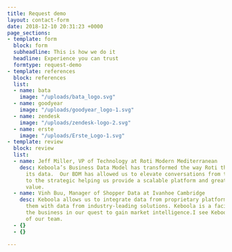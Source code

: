 ```yaml
---
title: Request demo
layout: contact-form
date: 2018-12-10 20:31:23 +0000
page_sections:
- template: form
  block: form
  subheadline: This is how we do it
  headline: Experience you can trust
  formtype: request-demo
- template: references
  block: references
  list:
  - name: bata
    image: "/uploads/bata_logo.svg"
  - name: goodyear
    image: "/uploads/goodyear_logo-1.svg"
  - name: zendesk
    image: "/uploads/zendesk-logo-2.svg"
  - name: erste
    image: "/uploads/Erste_Logo-1.svg"
- template: review
  block: review
  list:
  - name: Jeff Miller, VP of Technology at Roti Modern Mediterranean
    desc: Keboola’s Business Data Model has transformed the way Roti thinks about
      its data.  Our BDM has allowed us to elevate conversations from the tactical
      to the strategic helping us provide a scalable platform and greater business
      value.
  - name: Vinh Buu, Manager of Shopper Data at Ivanhoe Cambridge
    desc: Keboola allows us to integrate data from proprietary platforms and correlate
      them with data from industry-leading solutions. Keboola is a facilitator to
      the business in our quest to gain market intelligence.I see Keboola as an extension
      of our team.
  - {}
  - {}

---
```

